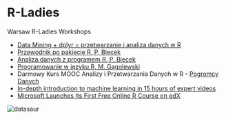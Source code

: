 # R-Ladies
Warsaw R-Ladies Workshops


- [Data Mining + dplyr = przetwarzanie i analiza danych w R](http://grupawp.github.io/codepot-workshop-2015/01_R_podstawy.html#dodatkowe-materiay)
- [Przewodnik po pakiecie R, P. Biecek](http://biecek.pl/R/)
- [Analiza danych z programem R, P. Biecek](http://biecek.pl/Analiza.Danych/)
- [Programowanie w języku R, M. Gągolewski](http://rksiazka.rexamine.com/)
- Darmowy Kurs MOOC Analizy i Przetwarzania Danych w R - [Pogromcy Danych](http://pogromcydanych.icm.edu.pl/)
- [In-depth introduction to machine learning in 15 hours of expert videos](http://www.r-bloggers.com/in-depth-introduction-to-machine-learning-in-15-hours-of-expert-videos/)
- [Microsoft Launches Its First Free Online R Course on edX](http://www.r-bloggers.com/microsoft-launches-its-first-free-online-r-course-on-edx/)

![datasaur](https://github.com/mi2-warsaw/RLadies/blob/master/datasaur.png)

